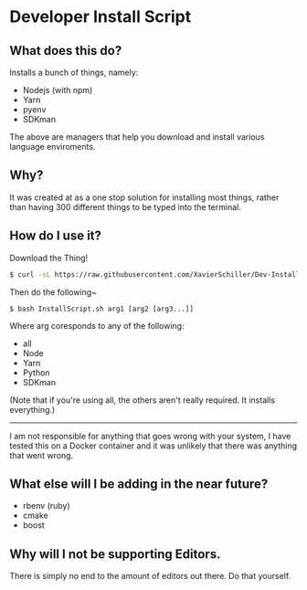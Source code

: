 # Developer Install Script

## What does this do?

Installs a bunch of things, namely:

- Nodejs (with npm) 
- Yarn
- pyenv
- SDKman

The above are managers that help you download and install various language enviroments.

## Why?

It was created at as a one stop solution for installing most things, rather than having 300 different things to be typed into the terminal.

## How do I use it?

Download the Thing!
```bash
$ curl -sL https://raw.githubusercontent.com/XavierSchiller/Dev-Install-Script/master/InstallScript.sh -o InstallScript.sh
```

Then do the following~ 
```
$ bash InstallScript.sh arg1 [arg2 [arg3...]]
```
Where arg coresponds to any of the following:

- all
- Node
- Yarn
- Python
- SDKman

(Note that if you're using all, the others aren't really required. It installs everything.)

---

I am not responsible for anything that goes wrong with your system, I have tested this on a Docker container and it was unlikely that there was anything that went wrong. 

## What else will I be adding in the near future?

- rbenv (ruby)
- cmake
- boost


## Why will I not be supporting Editors.

There is simply no end to the amount of editors out there. Do that yourself.

